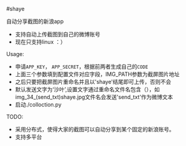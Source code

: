 #shaye 

自动分享截图的新浪app
* 支持自动上传截图到自己的微博账号 
* 现在只支持linux ：） 

Usage: 
* 申请`APP_KEY`， `APP_SECRET`，根据前两者生成自己的`CODE` 
* 上面三个参数填到配置文件对应字段，IMG_PATH参数为截屏图片地址
* 之后只要把截屏图片重命名并且以'shaye'结尾即可上传，否则不会
* 默认发送文字为‘沙叶’,设置文字通过重命名文件名包含（），如img_34_(send_txt)shaye.jpg文件名会发送'send_txt'作为微博文本
* 启动./colloction.py 


TODO: 
* 采用分布式，使得大家的截图可以自动分享到某个固定的新浪账号。 
* 支持多平台
